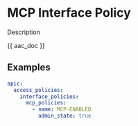 # MCP Interface Policy

Description

{{ aac_doc }}

## Examples

```yaml
apic:
  access_policies:
    interface_policies:
      mcp_policies:
        - name: MCP-ENABLED
          admin_state: true
```
